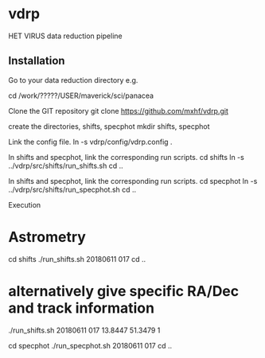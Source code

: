 # vdrp
HET VIRUS data reduction pipeline


## Installation
Go to your data reduction directory e.g.

  cd /work/?????/USER/maverick/sci/panacea


Clone the GIT repository 
  git clone https://github.com/mxhf/vdrp.git


create the directories, shifts, specphot
    mkdir shifts, specphot


Link the config file.
  ln -s vdrp/config/vdrp.config .


In shifts and specphot, link the corresponding run scripts.
  cd shifts 
  ln -s ../vdrp/src/shifts/run_shifts.sh
  cd ..

In shifts and specphot, link the corresponding run scripts.
  cd specphot
  ln -s ../vdrp/src/shifts/run_specphot.sh
  cd ..


Execution
  # Astrometry
  cd shifts
  ./run_shifts.sh 20180611 017
  cd ..
  # alternatively give specific RA/Dec and track information
  ./run_shifts.sh 20180611 017 13.8447 51.3479 1

  cd specphot
  ./run_specphot.sh 20180611 017
  cd ..


